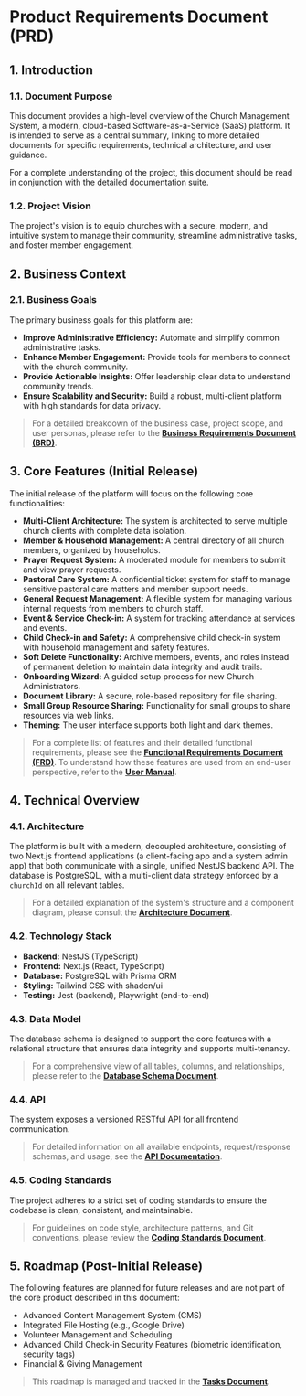 # Product Requirements Document (PRD)

## 1. Introduction

### 1.1. Document Purpose

This document provides a high-level overview of the Church Management System, a modern, cloud-based
Software-as-a-Service (SaaS) platform. It is intended to serve as a central summary, linking to more
detailed documents for specific requirements, technical architecture, and user guidance.

For a complete understanding of the project, this document should be read in conjunction with the
detailed documentation suite.

### 1.2. Project Vision

The project's vision is to equip churches with a secure, modern, and intuitive system to manage
their community, streamline administrative tasks, and foster member engagement.

## 2. Business Context

### 2.1. Business Goals

The primary business goals for this platform are:

- **Improve Administrative Efficiency:** Automate and simplify common administrative tasks.
- **Enhance Member Engagement:** Provide tools for members to connect with the church community.
- **Provide Actionable Insights:** Offer leadership clear data to understand community trends.
- **Ensure Scalability and Security:** Build a robust, multi-client platform with high standards for
  data privacy.

> For a detailed breakdown of the business case, project scope, and user personas, please refer to
> the **[Business Requirements Document (BRD)](./source-of-truth/BUSINESS_REQUIREMENTS.md)**.

## 3. Core Features (Initial Release)

The initial release of the platform will focus on the following core functionalities:

- **Multi-Client Architecture:** The system is architected to serve multiple church clients with
  complete data isolation.
- **Member & Household Management:** A central directory of all church members, organized by
  households.
- **Prayer Request System:** A moderated module for members to submit and view prayer requests.
- **Pastoral Care System:** A confidential ticket system for staff to manage sensitive pastoral care matters and member support needs.
- **General Request Management:** A flexible system for managing various internal requests from
  members to church staff.
- **Event & Service Check-in:** A system for tracking attendance at services and events.
- **Child Check-in and Safety:** A comprehensive child check-in system with household management and safety features.
- **Soft Delete Functionality:** Archive members, events, and roles instead of permanent deletion to maintain data integrity and audit trails.
- **Onboarding Wizard:** A guided setup process for new Church Administrators.
- **Document Library:** A secure, role-based repository for file sharing.
- **Small Group Resource Sharing:** Functionality for small groups to share resources via web links.
- **Theming:** The user interface supports both light and dark themes.

> For a complete list of features and their detailed functional requirements, please see the
> **[Functional Requirements Document (FRD)](./source-of-truth/FUNCTIONAL_REQUIREMENTS.md)**. To understand how
> these features are used from an end-user perspective, refer to the
> **[User Manual](./USER_MANUAL.md)**.

## 4. Technical Overview

### 4.1. Architecture

The platform is built with a modern, decoupled architecture, consisting of two Next.js frontend
applications (a client-facing app and a system admin app) that both communicate with a single,
unified NestJS backend API. The database is PostgreSQL, with a multi-client data strategy enforced
by a `churchId` on all relevant tables.

> For a detailed explanation of the system's structure and a component diagram, please consult the
> **[Architecture Document](./source-of-truth/ARCHITECTURE.md)**.

### 4.2. Technology Stack

- **Backend:** NestJS (TypeScript)
- **Frontend:** Next.js (React, TypeScript)
- **Database:** PostgreSQL with Prisma ORM
- **Styling:** Tailwind CSS with shadcn/ui
- **Testing:** Jest (backend), Playwright (end-to-end)

### 4.3. Data Model

The database schema is designed to support the core features with a relational structure that
ensures data integrity and supports multi-tenancy.

> For a comprehensive view of all tables, columns, and relationships, please refer to the
> **[Database Schema Document](./source-of-truth/DATABASE_SCHEMA.md)**.

### 4.4. API

The system exposes a versioned RESTful API for all frontend communication.

> For detailed information on all available endpoints, request/response schemas, and usage, see the
> **[API Documentation](./source-of-truth/API_DOCUMENTATION.md)**.

### 4.5. Coding Standards

The project adheres to a strict set of coding standards to ensure the codebase is clean, consistent,
and maintainable.

> For guidelines on code style, architecture patterns, and Git conventions, please review the
> **[Coding Standards Document](./CODING_STANDARDS.md)**.

## 5. Roadmap (Post-Initial Release)

The following features are planned for future releases and are not part of the core product
described in this document:

- Advanced Content Management System (CMS)
- Integrated File Hosting (e.g., Google Drive)
- Volunteer Management and Scheduling
- Advanced Child Check-in Security Features (biometric identification, security tags)
- Financial & Giving Management

> This roadmap is managed and tracked in the **[Tasks Document](./TASKS.md)**.
